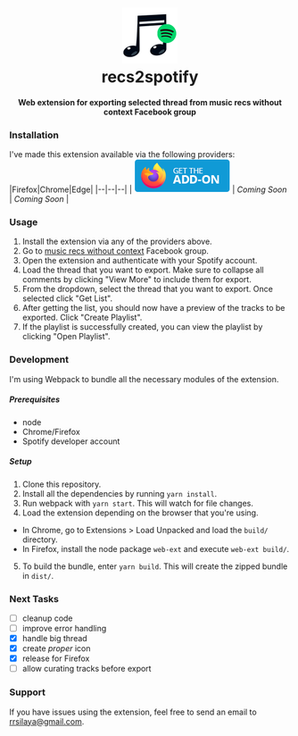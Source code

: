 <h1 align="center">
  <img alt="recs2spotify" height="100" src=".github/logo.png" />
  <br>
  recs2spotify
  <br>
</h1>
<h4 align="center">Web extension for exporting selected thread from <b>music recs without context</b> Facebook group</h4>

### Installation
I've made this extension available via the following providers:
|Firefox|Chrome|Edge|
|--|--|--|
| [![Firefox][firefox_badge]](https://addons.mozilla.org/en-US/firefox/addon/recs2spotify/) | _Coming Soon_ | _Coming Soon_ |

### Usage
1. Install the extension via any of the providers above.
2. Go to [music recs without context](https://www.facebook.com/groups/1664811250303043/) Facebook group.
3. Open the extension and authenticate with your Spotify account.
4. Load the thread that you want to export. Make sure to collapse all comments by clicking "View More" to include them for export.
5. From the dropdown, select the thread that you want to export. Once selected click "Get List".
6. After getting the list, you should now have a preview of the tracks to be exported. Click "Create Playlist".
7. If the playlist is successfully created, you can view the playlist by clicking "Open Playlist".

### Development
I'm using Webpack to bundle all the necessary modules of the extension.

##### Prerequisites
- node
- Chrome/Firefox
- Spotify developer account

##### Setup
1. Clone this repository.
2. Install all the dependencies by running `yarn install`.
3. Run webpack with `yarn start`. This will watch for file changes.
4. Load the extension depending on the browser that you're using.
  - In Chrome, go to Extensions > Load Unpacked and load the `build/` directory.
  - In Firefox, install the node package `web-ext` and execute `web-ext build/`.
5. To build the bundle, enter `yarn build`. This will create the zipped bundle in `dist/`.

### Next Tasks
* [ ] cleanup code
* [ ] improve error handling
* [x] handle big thread
* [x] create _proper_ icon
* [x] release for Firefox
* [ ] allow curating tracks before export

### Support
If you have issues using the extension, feel free to send an email to [rrsilaya@gmail.com](mailto://rrsilaya@gmail.com/).

[firefox_badge]: ./.github/firefox-badge.png
[chrome_badge]: ./.github/chrome-badge.png

[firefox_link]: https://addons.mozilla.org/en-US/firefox/addon/recs2spotify/
